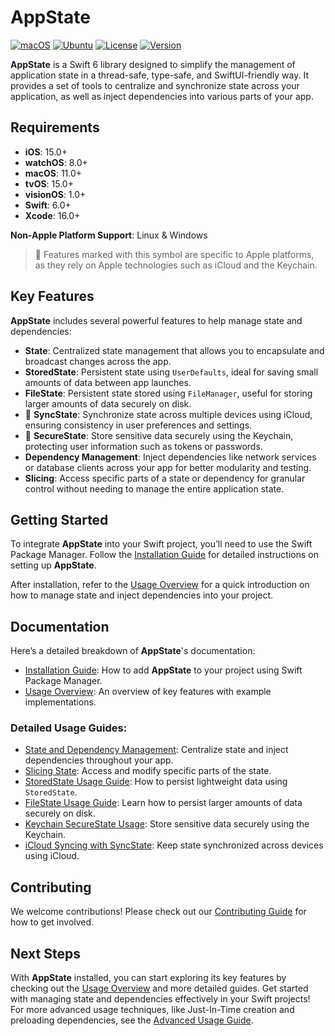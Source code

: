 # AppState

[![macOS](https://img.shields.io/github/actions/workflow/status/0xLeif/AppState/macOS.yml?branch=main)](https://github.com/0xLeif/AppState/actions)
[![Ubuntu](https://img.shields.io/github/actions/workflow/status/0xLeif/AppState/Ubuntu.yml?branch=main)](https://github.com/0xLeif/AppState/actions)
[![License](https://img.shields.io/github/license/0xLeif/AppState)](https://github.com/0xLeif/AppState/blob/main/LICENSE)
[![Version](https://img.shields.io/github/v/release/0xLeif/AppState)](https://github.com/0xLeif/AppState/releases)

**AppState** is a Swift 6 library designed to simplify the management of application state in a thread-safe, type-safe, and SwiftUI-friendly way. It provides a set of tools to centralize and synchronize state across your application, as well as inject dependencies into various parts of your app.

## Requirements

- **iOS**: 15.0+
- **watchOS**: 8.0+
- **macOS**: 11.0+
- **tvOS**: 15.0+
- **visionOS**: 1.0+
- **Swift**: 6.0+
- **Xcode**: 16.0+
  
**Non-Apple Platform Support**: Linux & Windows

> 🍎 Features marked with this symbol are specific to Apple platforms, as they rely on Apple technologies such as iCloud and the Keychain.

## Key Features

**AppState** includes several powerful features to help manage state and dependencies:

- **State**: Centralized state management that allows you to encapsulate and broadcast changes across the app.
- **StoredState**: Persistent state using `UserDefaults`, ideal for saving small amounts of data between app launches.
- **FileState**: Persistent state stored using `FileManager`, useful for storing larger amounts of data securely on disk.
- 🍎 **SyncState**: Synchronize state across multiple devices using iCloud, ensuring consistency in user preferences and settings.
- 🍎 **SecureState**: Store sensitive data securely using the Keychain, protecting user information such as tokens or passwords.
- **Dependency Management**: Inject dependencies like network services or database clients across your app for better modularity and testing.
- **Slicing**: Access specific parts of a state or dependency for granular control without needing to manage the entire application state.

## Getting Started

To integrate **AppState** into your Swift project, you’ll need to use the Swift Package Manager. Follow the [Installation Guide](documentation/installation.md) for detailed instructions on setting up **AppState**.

After installation, refer to the [Usage Overview](documentation/usage-overview.md) for a quick introduction on how to manage state and inject dependencies into your project.

## Documentation

Here’s a detailed breakdown of **AppState**'s documentation:

- [Installation Guide](documentation/installation.md): How to add **AppState** to your project using Swift Package Manager.
- [Usage Overview](documentation/usage-overview.md): An overview of key features with example implementations.
  
### Detailed Usage Guides:

- [State and Dependency Management](documentation/usage-state-dependency.md): Centralize state and inject dependencies throughout your app.
- [Slicing State](documentation/usage-slice.md): Access and modify specific parts of the state.
- [StoredState Usage Guide](documentation/usage-storedstate.md): How to persist lightweight data using `StoredState`.
- [FileState Usage Guide](documentation/usage-filestate.md): Learn how to persist larger amounts of data securely on disk.
- [Keychain SecureState Usage](documentation/usage-securestate.md): Store sensitive data securely using the Keychain.
- [iCloud Syncing with SyncState](documentation/usage-syncstate.md): Keep state synchronized across devices using iCloud.

## Contributing

We welcome contributions! Please check out our [Contributing Guide](documentation/contributing.md) for how to get involved.

## Next Steps

With **AppState** installed, you can start exploring its key features by checking out the [Usage Overview](documentation/usage-overview.md) and more detailed guides. Get started with managing state and dependencies effectively in your Swift projects! For more advanced usage techniques, like Just-In-Time creation and preloading dependencies, see the [Advanced Usage Guide](documentation/advanced-usage.md).
